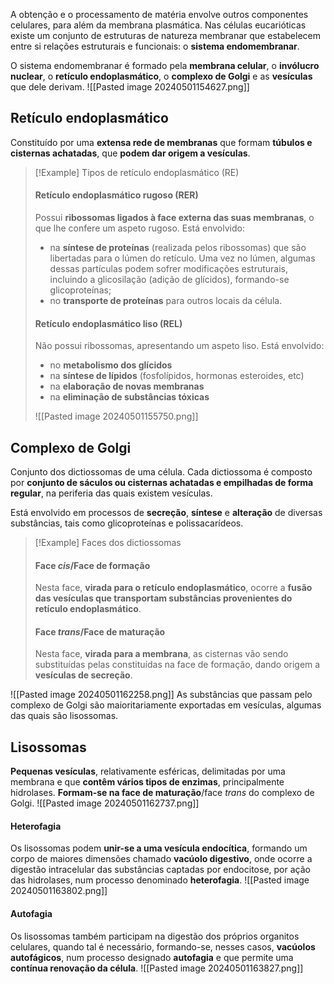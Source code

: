 A obtenção e o processamento de matéria envolve outros componentes celulares, para além da membrana plasmática.
Nas células eucarióticas existe um conjunto de estruturas de natureza membranar que estabelecem entre si relações estruturais e funcionais: o **sistema endomembranar**.

O sistema endomembranar é formado pela **membrana celular**, o **invólucro nuclear**, o **retículo endoplasmático**, o **complexo de Golgi** e as **vesículas** que dele derivam.
![[Pasted image 20240501154627.png]]
## Retículo endoplasmático
 
Constituído por uma **extensa rede de membranas** que formam **túbulos e cisternas achatadas**, que **podem dar origem a vesículas**.
>[!Example] Tipos de retículo endoplasmático (RE)
>#### Retículo endoplasmático rugoso (RER)
>Possui **ribossomas ligados à face externa das suas membranas**, o que lhe confere um aspeto rugoso.
>Está envolvido:
>- na **síntese de proteínas** (realizada pelos ribossomas) que são libertadas para o lúmen do retículo. Uma vez no lúmen, algumas dessas partículas podem sofrer modificações estruturais, incluindo a glicosilação (adição de glícidos), formando-se glicoproteínas;
>- no **transporte de proteínas** para outros locais da célula.
>
>#### Retículo endoplasmático liso (REL)
>Não possui ribossomas, apresentando um aspeto liso.
>Está envolvido:
>- no **metabolismo dos glícidos**
>- na **síntese de lípidos** (fosfolípidos, hormonas esteroides, etc)
>- na **elaboração de novas membranas**
>- na **eliminação de substâncias tóxicas**
>
>![[Pasted image 20240501155750.png]]

## Complexo de Golgi
 
Conjunto dos dictiossomas de uma célula. Cada dictiossoma é composto por **conjunto de sáculos ou cisternas achatadas e empilhadas de forma regular**, na periferia das quais existem vesículas.

Está envolvido em processos de **secreção**, **síntese** e **alteração** de diversas substâncias,
tais como glicoproteínas e polissacarídeos.

>[!Example] Faces dos dictiossomas
>#### Face _cis_/Face de formação
>Nesta face, **virada para o retículo endoplasmático**, ocorre a **fusão das vesículas que transportam substâncias provenientes do retículo endoplasmático**.
>#### Face _trans_/Face de maturação
>Nesta face, **virada para a membrana**, as cisternas vão sendo substituídas pelas constituídas na face de formação, dando origem a **vesículas de secreção**.

![[Pasted image 20240501162258.png]]
As substâncias que passam pelo complexo de Golgi são maioritariamente exportadas em vesículas, algumas das quais são lisossomas.
## Lisossomas
 
**Pequenas vesículas**, relativamente esféricas, delimitadas por uma membrana e que **contêm vários tipos de enzimas**, principalmente hidrolases.
**Formam-se na face de maturação**/face _trans_ do complexo de Golgi.
![[Pasted image 20240501162737.png]]
 
#### Heterofagia
Os lisossomas podem **unir-se a uma vesícula endocítica**, formando um corpo de maiores dimensões chamado **vacúolo digestivo**, onde ocorre a digestão intracelular das substâncias captadas por endocitose, por ação das hidrolases, num processo denominado **heterofagia**.
![[Pasted image 20240501163802.png]]
#### Autofagia
Os lisossomas também participam na digestão dos próprios organitos celulares, quando tal é necessário, formando-se, nesses casos, **vacúolos autofágicos**, num processo designado **autofagia** e que permite uma **contínua renovação da célula**.
![[Pasted image 20240501163827.png]]

 